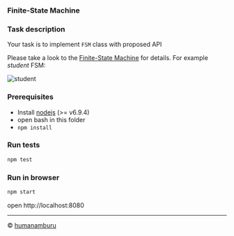 ### Finite-State Machine

### Task description

Your task is to implement `FSM` class with proposed API

Please take a look to the [Finite-State Machine](https://en.wikipedia.org/wiki/Finite-state_machine) for details.
For example _student_ FSM:

![student](https://i.imgur.com/07IO6TE.png)

### Prerequisites
* Install [nodejs](https://nodejs.org/en/) (>= v6.9.4)
* open bash in this folder
* `npm install`

### Run tests
```sh
npm test
```

### Run in browser
```sh
npm start
```

open http://localhost:8080

---

© [humanamburu](https://github.com/humanamburu)
